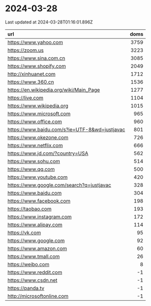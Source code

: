 # 2024-03-28

<!-- BEGIN -->
Last updated at 2024-03-28T01:16:01.896Z

url | doms
:- | -:
https://www.yahoo.com | 3759
https://zoom.us | 3223
https://www.sina.com.cn | 3085
https://www.shopify.com | 2049
http://xinhuanet.com | 1712
https://www.360.cn | 1536
https://en.wikipedia.org/wiki/Main_Page | 1277
https://live.com | 1104
https://www.wikipedia.org | 1015
https://www.microsoft.com | 965
https://www.office.com | 960
https://www.baidu.com/s?ie=UTF-8&wd=justjavac | 801
https://www.okezone.com | 726
https://www.netflix.com | 666
https://www.jd.com/?country=USA | 562
https://www.sohu.com | 514
https://www.qq.com | 500
https://www.youtube.com | 420
https://www.google.com/search?q=justjavac | 328
https://www.baidu.com | 304
https://www.facebook.com | 198
https://taobao.com | 193
https://www.instagram.com | 172
https://www.alipay.com | 114
https://vk.com | 95
https://www.google.com | 92
https://www.amazon.com | 60
https://www.tmall.com | 26
https://weibo.com | 8
https://www.reddit.com | -1
https://www.csdn.net | -1
https://panda.tv | -1
http://microsoftonline.com | -1
<!-- END -->
